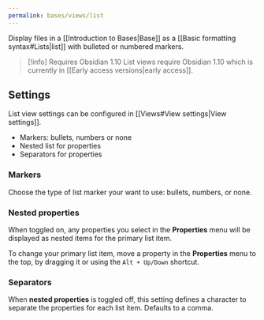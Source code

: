 ```yaml
---
permalink: bases/views/list
---
```

Display files in a [[Introduction to Bases|Base]] as a [[Basic formatting syntax#Lists|list]] with bulleted or numbered markers.

> [!info] Requires Obsidian 1.10
> List views require Obsidian 1.10 which is currently in [[Early access versions|early access]]. 

## Settings

List view settings can be configured in [[Views#View settings|View settings]].

- Markers: bullets, numbers or none
- Nested list for properties
- Separators for properties

### Markers

Choose the type of list marker your want to use: bullets, numbers, or none.

### Nested properties

When toggled on, any properties you select in the **Properties** menu will be displayed as nested items for the primary list item.

To change your primary list item, move a property in the **Properties** menu to the top, by dragging it or using the `Alt + Up/Down` shortcut.

### Separators

When **nested properties** is toggled off, this setting defines a character to separate the properties for each list item. Defaults to a comma.